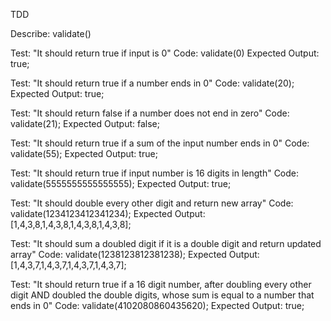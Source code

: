 TDD

Describe: validate()

Test: "It should return true if input is 0"
Code: validate(0)
Expected Output: true;

Test: "It should return true if a number ends in 0"
Code: validate(20);
Expected Output: true;

Test: "It should return false if a number does not end in zero"
Code: validate(21);
Expected Output: false;

Test: "It should return true if a sum of the input number ends in 0"
Code: validate(55);
Expected Output: true;

Test: "It should return true if input number is 16 digits in length"
Code: validate(5555555555555555);
Expected Output: true;

Test: "It should double every other digit and return new array"
Code: validate(1234123412341234);
Expected Output: [1,4,3,8,1,4,3,8,1,4,3,8,1,4,3,8];

Test: "It should sum a doubled digit if it is a double digit and return updated array"
Code: validate(1238123812381238);
Expected Output: [1,4,3,7,1,4,3,7,1,4,3,7,1,4,3,7];

Test: "It should return true if a 16 digit number, after doubling every other digit AND doubled the double digits, whose sum is equal to a number that ends in 0"
Code: validate(4102080860435620);
Expected Output: true;